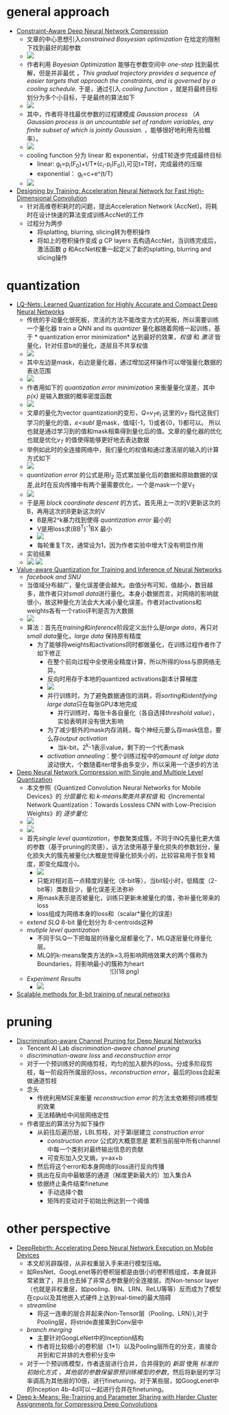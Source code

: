# general approach
* [Constraint-Aware Deep Neural Network Compression](http://www.sfu.ca/~ftung/papers/constraintaware_eccv18.pdf)
  * 文章的中心思想引入*constrained Basyesian optimization* 在给定的限制下找到最好的超参数
  * ![](01.png)
  * 作者利用 *Bayesian Optimization* 能够在参数空间中 *one-step* 找到最优解，但是并非最优 ，*This gradual trajectory provides a sequence of easier targets that approach the constraints, and is governed by a cooling schedule.* 于是，通过引入 *cooling function* ，就是将最终目标划分为多个小目标，于是最终的算法如下
  * ![](02.png)
  * 其中，作者将寻找最优参数的过程建模成 *Gaussian process* （*A Gaussian process is an uncountable set of random variables, any finite subset of which is jointly Gaussian.* ，能够很好地利用先验概率）。
  * ![](03.png)
  * cooling function 分为 linear 和 exponential，分成T轮逐步完成最终目标
    * linear: g<sub>t</sub>=p<sub>i</sub>(F<sub>0</sub>)+t/T\*(c<sub>i</sub>-p<sub>i</sub>(F<sub>0</sub>)),可见t=T时，完成最终的压缩
    * exponential： g<sub>t</sub>=c+e^(t/T)
  * ![](04.png)
* [Designing by Training: Acceleration Neural Network for Fast High-Dimensional Convolution](https://dailongquan.github.io/files/publications/nips2018(1).pdf)
  * 针对高维卷积耗时的问题，提出Acceleration Network (AccNet)，将耗时在设计快速的算法变成训练AccNet的工作
  * 过程分为两步
    * 将splatting, blurring, slicing转为卷积操作
    * 将如上的卷积操作变成 *g* CP layers 去构造AccNet，当训练完成后，激活函数 *g* 和AccNet权重一起定义了新的splatting, blurring and slicing操作

# quantization
* [LQ-Nets: Learned Quantization for Highly Accurate and Compact Deep Neural Networks](http://cn.arxiv.org/abs/1807.10029)
  * 传统的手动量化很死板，灵活的方法不能改变方式的死板，所以需要训练一个量化器 train a QNN and its *quantizer* 量化器随着网络一起训练，基于 * quantization error minimization* 达到最好的效果，*权值* 和 *激活* 皆量化，针对任意bit的量化，逐层且不共享权值
  * ![](07.png)
  * 其中左边是mask，右边是量化器，通过增加这样操作可以增强量化数据的表达范围
  * ![](06.png)
  * 作者用如下的 *quantization error minimization* 来衡量量化误差，其中 *p(x)* 是输入数据的概率密度函数
  * ![](05.png)
  * 文章的量化为vector quantization的变形，*Q=v<sub>T</sub>e<sub>l</sub>* 这里的*v<sub>T</sub>* 指代这我们学习的量化的值，*e<subl</sub>* 是mask，值域{-1，1}或者{0，1}都可以。 所以也就是通过学习到的值和mask相乘得到量化后的值。文章的量化器的优化也就是优化*v<sub>T</sub>* 的值使得能够更好地去表达数据
  * 举例如此时的全连接网络中，我们量化的权值和通过激活层的输入的计算方式如下
  * ![](08.png)
  * *quantization error* 的公式是用*l<sub>2</sub>* 范式累加量化后的数据和原始数据的误差,此时在反向传播中有两个量需要优化，一个是mask一个是V<sub>T</sub>
  * ![](09.png)
  * 于是用 *block coordinate descent* 的方式，首先用上一次的V更新这次的B，再用这次的B更新这次的V
    * B是用2^k暴力找到使得 *quantization error* 最小的
    * V是用loss求(BB<sup>T</sup>)<sup>-1</sup>BX 最小
    * ![](10.png)
    * 每轮重复T次，通常设为1，因为作者实验中增大T没有明显作用
  * 实验结果
  * ![](11.png) ![](12.png)
* [Value-aware Quantization for Training and Inference of Neural Networks](https://arxiv.org/abs/1804.07802)
  * *facebook and SNU*
  * 当值域分布越广，量化误差便会越大。由值分布可知，值越小，数目越多，故作者只对*small data*进行量化。本身小数据而言，对网络的影响就很小，故这种量化方法会大大减小量化误差。作者对activations和weights各有一个ratio评判是否为大数据
  * ![](13.png)
  * 算法：首先在*training*和*inference*阶段定义出什么是*large data*，再只对*small data*量化，*large data* 保持原有精度
    * 为了能够将weights和activations同时都做量化，在训练过程作者作了如下修正
      * 在整个前向过程中全使用全精度计算，所以所得的loss与原网络无异。
      * 反向时用存于本地的quantized activations副本计算梯度
      * ![](17.png)
      * 并行训练时，为了避免数据通信的消耗，将*sorting*和*identifying* *large data*只在每张GPU本地完成
        * 并行训练时，每张卡各自量化（各自选择*threshold value*），实验表明并没有很大影响
      * 为了减少额外的mask内存消耗，每个神经元要么存mask信息，要么存*output activation*
        * 当k-bit，2<sup>k</sup>-1表示value，剩下的一个代表mask
      * *activation annealing*：整个训练过程中的*amount of latge data*波动很大，个数随着iter增多由多变少，所以采用一个逐步的方法
* [Deep Neural Network Compression with Single and Multiple Level Quantization](https://arxiv.org/abs/1803.03289)
  * 本文参照《Quantized Convolution Neural Networks for Mobile Devices》的 *分层量化* 和 *k-means聚类共享权值* 和《Incremental Network Quantization：Towards Lossless CNN with Low-Precision Weights》的 *逐步量化*
   * ![](14.png)
   * ![](16.png)
  * 首先*single level quantization*，参数聚类成簇，不同于INQ先量化更大值的参数（基于pruning的灵感），该方法使用基于量化损失的参数划分，量化损失大的簇先被量化(大概是觉得量化损失小的，比较容易用于恢复精度，即变化幅度小)。
     * ![](15.png)
     * 只能对相对高一点精度的量化（8-bit等），当bit较小时，低精度（2-bit等）类数目少，量化误差无法弥补
     * 用mask表示是否被量化，训练只更新未被量化的值，弥补量化带来的loss
     * loss组成为网络本身的loss和（scalar\*量化的误差)
  * *extend SLQ* 8-bit 量化划分为 8-centroids这种
  * *mutiple level quantization*
     * 不同于SLQ一下把每层的待量化层都量化了，MLQ逐层量化待量化层。
     * MLQ的k-means聚类方法的k=3,将影响网络效果大的两个簇称为Boundaries，将影响最小的簇称为heart
     <center>![](18.png)</center>
  * *Experiment Results*
    * ![](19.png)
* [Scalable methods for 8-bit training of neural networks](https://arxiv.org/abs/1805.11046)

# pruning
* [Discrimination-aware Channel Pruning for Deep Neural Networks](https://arxiv.org/abs/1810.11809)
  * Tencent AI Lab *discrimination-aware channel pruning*
  * *discrimination-aware loss* and *reconstruction error*
  * 对于一个预训练好的网络剪枝，均匀的加入额外的loss。分成多阶段剪枝，每一阶段将所属层的loss，*reconstruction error*，最后的loss合起来做通道剪枝
  * 念头
    * 传统利用MSE来衡量 *reconstruction error* 的方法太依赖预训练模型的效果
    * 无法精确给中间层网络定性
  * 作者提出的算法分为如下操作
    * 从前往后遍历层，LBL剪枝，对于第i层建立 *construction error*
      * *construction error* 公式的大概意思是 累积当前层中所有channel中每一个类别对最终输出信息的贡献
      * 可变形加入交叉熵，y=ax+b
    * 然后将这个error和本身网络的loss进行反向传播
    * 挑出在反向中最敏感的通道（梯度更新最大的）加入集合A
    * 依据终止条件结束finetune
      * 手动选择个数
      * 矩阵的变动对于初始比例达到一个阈值

# other perspective
* [DeepRebirth: Accelerating Deep Neural Network Execution on Mobile Devices](https://aaai.org/ocs/index.php/AAAI/AAAI18/paper/view/16652)
  * 本文却另辟蹊径，从非权重层入手来进行模型压缩。
  * 如ResNet、GoogLenet等的卷积层都是由很小的卷积核组成，本身就非常紧致了，并且也去掉了非常占参数量的全连接层。而Non-tensor layer（也就是非权重层，如pooling、BN、LRN、ReLU等等）反而成为了模型在cpu以及其他嵌入式硬件上达到real-time的最大阻碍
  * *streamline*
    * 将这一连串的层合并起来(Non-Tensor层（Pooling、LRN）),对于Pooling层，将stride直接乘到Conv层中
  * *branch merging*
    * 主要针对GoogLeNet中的Inception结构
    * 作者将比较细小的卷积层（1*1）以及Pooling层所在的分支，直接合并到和它并排的大卷积分支中
  * 对于一个预训练模型，作者逐层进行合并，合并得到的 *新层* 使用 *标准的初始化方式* ，*其他层的参数保留原预训练模型的参数*，然后将新层的学习率调高为其他层的10倍，进行finetuning，对于某些层，如GoogLenet中的Inception 4b-4d可以一起进行合并在finetuning。
* [Deep k-Means: Re-Training and Parameter Sharing with Harder Cluster Assignments for Compressing Deep Convolutions](http://cn.arxiv.org/abs/1806.09228)
